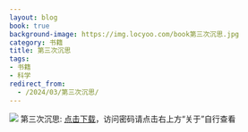 ```yaml
---
layout: blog
book: true
background-image: https://img.locyoo.com/book第三次沉思.jpg
category: 书籍
title: 第三次沉思
tags:
- 书籍
- 科学
redirect_from:
  - /2024/03/第三次沉思/
---
```

![](https://img.locyoo.com/book第三次沉思.jpg)
第三次沉思: <a name = "ref1" href="https://url18.ctfile.com/f/50983618-1226041459-5fd1a2?p=3619">点击下载</a>，访问密码请点击右上方“关于”自行查看